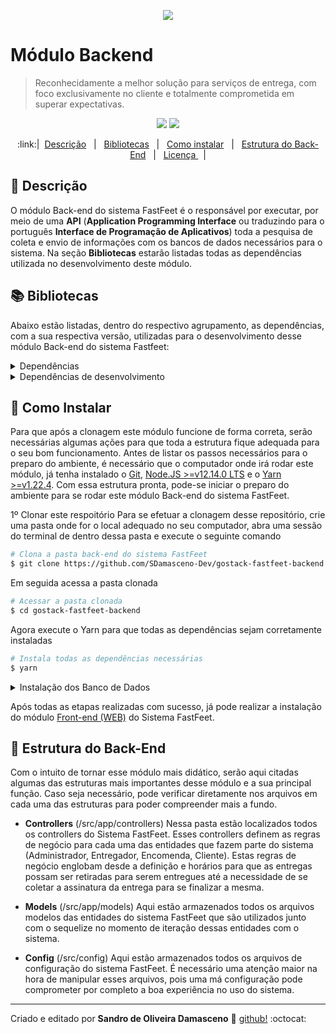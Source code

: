 <p align="center" target="_blank">
  <img src="https://i.imgur.com/b9HrmqJ.png" target="_blank">
</p>

# Módulo Backend

> Reconhecidamente a melhor solução para serviços de entrega, com foco exclusivamente no cliente e totalmente comprometida em superar expectativas.

<p align="center" target="_blank">
  <img src="https://img.shields.io/badge/Version-0.1-blueviolet?style=plastic" target="_blank">
  <img src="https://img.shields.io/badge/NodeJS-%3E%3D12.14.0-blueviolet?style=plastic&logo=node.js" target="_blank">
</p>

<p align="center" target="_blank">
:link:| &nbsp;<a href="#page_with_curl-Descrição" target="_blank">Descrição</a> &nbsp;  | &nbsp; <a href="#books-Bibliotecas">Bibliotecas</a> &nbsp; | &nbsp; <a href="#floppy_disk-Como-Instalar">Como instalar</a> &nbsp; | &nbsp; <a href="#office-Estrutura-do-Back-End">Estrutura do Back-End</a> &nbsp; | &nbsp; <a href="https://github.com/SDamasceno-Dev/gostack-fastfeet-back_end/blob/master/LICENSE.MD">Licença </a> &nbsp; |</p>

## :page_with_curl: Descrição

O módulo Back-end do sistema FastFeet é o responsável por executar, por meio de uma **API** (**Application Programming Interface** ou traduzindo para o português **Interface de Programação de Aplicativos**) toda a pesquisa de coleta e envio de informações com os bancos de dados necessários para o sistema. Na seção **Bibliotecas** estarão listadas todas as dependências utilizada no desenvolvimento deste módulo.

## :books: Bibliotecas

Abaixo estão listadas, dentro do respectivo agrupamento, as dependências, com a sua respectiva versão, utilizadas para o desenvolvimento desse módulo Back-end do sistema Fastfeet:

<details><summary>Dependências</summary>
  <p>
    <ul>
    <li><a href="https://www.npmjs.com/package/bcryptjs" target="_blank">bcryptjs</a> [^2.4.3]</li>
    <li><a href="https://github.com/bee-queue/bee-queue" target="_blank">bee-queue</a> [^1.2.3]</li>
    <li><a href="https://www.npmjs.com/package/cors" target="_blank">cors]</a> [^2.8.5</li>
    <li><a href="https://github.com/date-fns/date-fns" target="_blank">date-fns</a> [^2.0.0-beta.5]</li>
    <li><a href="https://www.npmjs.com/package/express" target="_blank">express</a> [^4.17.1]</li>
    <li><a href="https://www.npmjs.com/package/express-handlebars" target="_blank">express-handlebars</a> [^3.1.0]</li>
    <li><a href="https://www.npmjs.com/package/jsonwebtoken" target="_blank">jsonwebtoken</a> [^8.5.1]</li>
    <li><a href="https://www.npmjs.com/package/multer" target="_blank">multer</a> [^1.4.2]</li>
    <li><a href="https://nodemailer.com/about/" target="_blank">nodemailer</a> [^6.4.2]</li>
    <li><a href="https://www.npmjs.com/package/nodemailer-express-handlebars" target="_blank">nodemailer-express-handlebars</a> [^3.1.0]</li>
    <li><a href="https://www.npmjs.com/package/pg" target="_blank">pg</a> [^7.18.1]</li>
    <li><a href="https://www.npmjs.com/package/pg-hstore" target="_blank">pg-hstore</a> [^2.3.3]</li>
    <li><a href="https://www.npmjs.com/package/sequelize" target="_blank">sequelize</a> [^5.21.3]</li>
    <li><a href="https://www.npmjs.com/package/yup" target="_blank">yup</a> [^0.28.1]</li>
    </ul>
  </p>
</details>
<details><summary>Dependências de desenvolvimento</summary>
  <p>
    <ul>
    <li><a href="https://www.npmjs.com/package/eslint" target="_blank">eslint</a> [^6.8.0]</li>
    <li><a href="https://www.npmjs.com/package/eslint-config-airbnb-base" target="_blank">eslint-config-airbnb-base</a> [^14.0.0]</li>
    <li><a href="https://www.npmjs.com/package/eslint-config-prettier" target="_blank">eslint-config-prettier</a> [^6.10.0]</li>
    <li><a href="https://www.npmjs.com/package/eslint-plugin-import" target="_blank">eslint-plugin-import</a> [^2.20.0]</li>
    <li><a href="https://www.npmjs.com/package/eslint-plugin-prettier" target="_blank">eslint-plugin-prettier</a> [^3.1.2]</li>
    <li><a href="https://www.npmjs.com/package/nodemon" target="_blank">nodemon</a> [^2.0.2]</li>
    <li><a href="https://www.npmjs.com/package/prettier" target="_blank">prettier</a> [^1.19.1]</li>
    <li><a href="https://www.npmjs.com/package/sequelize-cli" target="_blank">sequelize-cli</a> [^5.5.1]</li>
    <li><a href="https://www.npmjs.com/package/sucrase" target="_blank">sucrase</a> [^3.12.1]</li>
    </ul>
  </p>
</details>

## :floppy_disk: Como Instalar

Para que após a clonagem este módulo funcione de forma correta, serão necessárias algumas ações para que toda a estrutura fique adequada para o seu bom funcionamento. Antes de listar os passos necessários para o preparo do ambiente, é necessário que o computador onde irá rodar este módulo, já tenha instalado o [Git](https://git-scm.com/), [Node.JS >=v12.14.0 LTS](https://nodejs.org/en/) e o [Yarn >=v1.22.4](https://yarnpkg.com/).
Com essa estrutura pronta, pode-se iniciar o preparo do ambiente para se rodar este módulo Back-end do sistema FastFeet.

1º Clonar este respoitório
Para se efetuar a clonagem desse repositório, crie uma pasta onde for o local adequado no seu computador, abra uma sessão do terminal de dentro dessa pasta e execute o seguinte comando

```bash
# Clona a pasta back-end do sistema FastFeet
$ git clone https://github.com/SDamasceno-Dev/gostack-fastfeet-backend
```

Em seguida acessa a pasta clonada

```bash
# Acessar a pasta clonada
$ cd gostack-fastfeet-backend
```

Agora execute o Yarn para que todas as dependências sejam corretamente instaladas

```bash
# Instala todas as dependências necessárias
$ yarn
```

<details>
<summary>Instalação dos Banco de Dados</summary>
  <p>
  Uma vez que todas as dependências estejam instaladas, chegou o momento de preparar o ambiente de banco de dados. Vamos ver o que é necessário para isso:
  <ul>
  <li>
  É necessário que sejam instalados 2 bancos de dados o <a href="https://www.postgresql.org/" target="_blank">Postgres</a> e o <a href="https://redis.io/" target="_blank">Redis</a>.  Nas páginas desses bancos possuem toda a orientação de como proceder a instalação deles;
  </li>
  <li>
  Com a instalação desses bancos feita, serão necessários fazer alguns ajustes nos arquivos de configuração conforme a sua realidade. No arquivo localizado em <span style="font-weight: bold; text-decoration:underline; color: #B14913">src/config/database.js</span> você poderá configurar a sua conexão com o postgres. O sistema todo foi configurado para utilizar a porta 5432;
  </li>
  <li>
  Após a instalação e configuração da conexão com o Postgres, pode-se efetuar a migração das tabelas desse banco. Para isso iremos utilizar o <span style="font-weight: bold; text-decoration:italic; color: #607541">sequelize-cli</span>, executando o seguinte comando:

  ```bash
  # Executa a migração criando as tabelas no banco de dados Postgres
  $ yarn sequelize db:migrate
  ```

  <li>
  Após a criação de todas as tabelas necessárias para o sistema executar de maneira correta, você tem a opção de criar um usuário administrador padrão. Para isso, iremos utilizar novamente o <span style="font-weight: bold; text-decoration:italic; color: #607541">sequelize-cli</span> executando o seguinte comando:

  ```bash
  # Cria o usuário padrão com perfil de administrador no sistema FastFeet
  $ yarn sequelize db:seed:all
  ```

  Este usuário possui os seguintes dados:

  ```bash
  name: 'Distribuidora FastFeet'
  email: 'admin@fastfeet.com'
  password: '123456'
  ```

  </li>
  <li>
  Com todas as tabela criadas e o usuário padrão com perfil administrador configurado, já é possível seguir iniciar os serviços do Back-end. Para isso, basta executar os seguintes comandos, sendo que é necessário que cada comando seja executado em uma instância diferente do terminal:

  ```bash
  # Comando para rodar os serviços do Postgres no Back-end do Sistema FastFeet
  $ yarn dev
  ```

  Com uma outra instância do terminal aberta, execute agora o seguinte comando:

  ```bash
  # Comando para rodar os serviços do Redis no Back-end do Sistema FastFeet
  $ yarn queue
  ```

  </li>
  <li>Com essa etapa realizada com sucesso, já é possível seguir para o próximo passo.</li>
  </li>
  </ul>
  </p>
</details>

Após todas as etapas realizadas com sucesso, já pode realizar a instalação do módulo <a href="https://github.com/SDamasceno-Dev/gostasck-fastfeet-frontend" target="_blank">Front-end (WEB)</a> do Sistema FastFeet.

## :office: Estrutura do Back-End

Com o intuito de tornar esse módulo mais didático, serão aqui citadas algumas das estruturas mais importantes desse módulo e a sua principal função. Caso seja necessário, pode verificar diretamente nos arquivos em cada uma das estruturas para poder compreender mais a fundo.

<ul>
<li>

  **Controllers**  (/src/app/controllers)
  Nessa pasta estão localizados todos os controllers do Sistema FastFeet. Esses controllers definem as regras de negócio para cada uma das entidades que fazem parte do sistema (Administrador, Entregador, Encomenda, Cliente). Estas regras de negócio englobam desde a definição e horários para que as entregas possam ser retiradas para serem entregues até a necessidade de se coletar a assinatura da entrega para se finalizar a mesma.
  </p>
</li>
<li>

  **Models** (/src/app/models)
  Aqui estão armazenados todos os arquivos modelos das entidades do sistema FastFeet que são utilizados junto com o sequelize no momento de iteração dessas entidades com o sistema.
</li>
<li>

  **Config** (/src/config)
  Aqui estão armazenados todos os arquivos de configuração do sistema FastFeet. É necessário uma atenção maior na hora de manipular esses arquivos, pois uma má configuração pode comprometer por completo a boa experiência no uso do sistema.
</li>
</ul>

---
Criado e editado por **Sandro de Oliveira Damasceno** :space_invader:   [github!](https://github.com/SDamasceno-Dev) :octocat:
